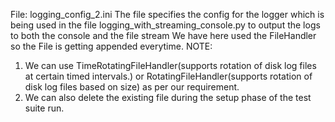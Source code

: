 File: logging_config_2.ini
The file specifies the config for the logger which is being used in the file 
logging_with_streaming_console.py to output the logs to both the console and the file stream
We have here used the FileHandler so the File is getting appended everytime.
NOTE:
1. We can use TimeRotatingFileHandler(supports rotation of disk log files at certain timed intervals.)
 or RotatingFileHandler(supports rotation of disk log files based on size) as per our requirement.
2. We can also delete the existing file during the setup phase of the test suite run.